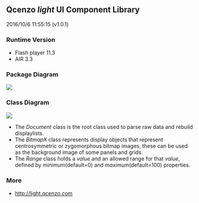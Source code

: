 ## Qcenzo *light* UI Component Library ##
2016/10/6 11:55:15 (v1.0.1)

### Runtime Version ###
- Flash player 11.3
- AIR 3.3

### Package Diagram ###
![](http://www.qcenzo.com/2016/imgs/packagediag.jpg)

### Class Diagram ###
![](http://www.qcenzo.com/2016/imgs/classdiag.jpg) 

- The *Document* class is the root class used to parse raw data and rebuild displaylists.
- The *BitmapX* class represents display objects that represent centrosymmetric or zygomorphous bitmap images,  these can be used as the background image of some panels and grids.
- The *Range* class holds a *value* and an allowed range for that *value*,  defined by *minimum*(default=0) and *maximum*(default=100) properties.

### More ###
- <http://light.qcenzo.com>
